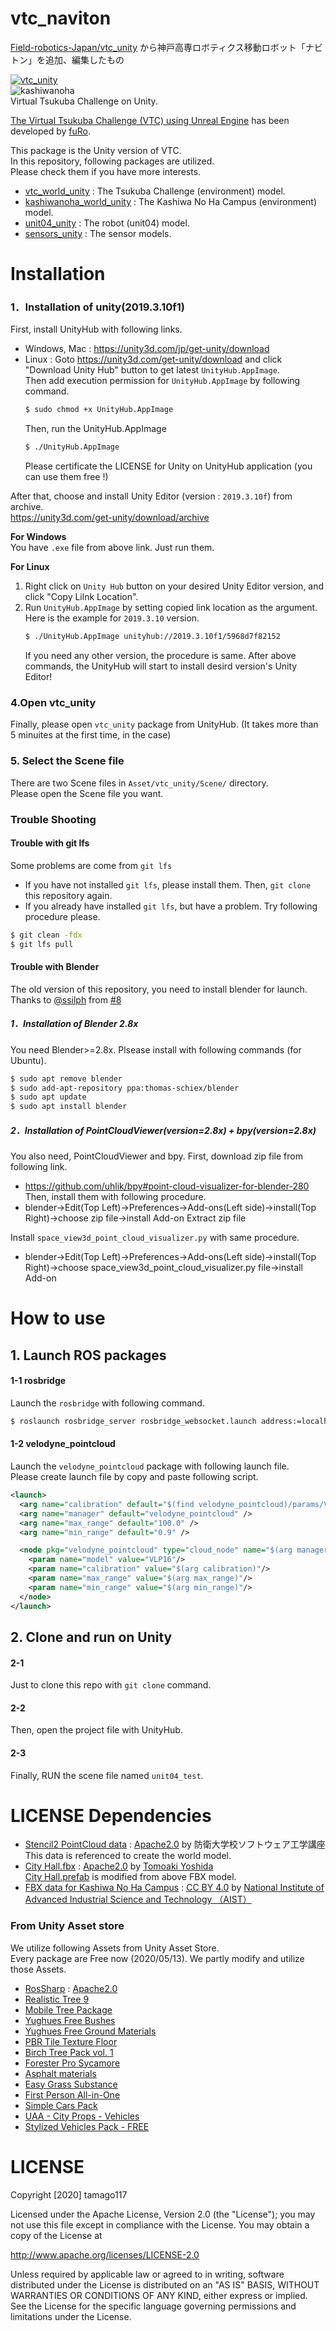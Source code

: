 # vtc_naviton
[Field-robotics-Japan/vtc_unity](https://github.com/Field-Robotics-Japan/vtc_unity) から神戸高専ロボティクス移動ロボット「ナビトン」を追加、編集したもの



[![vtc_unity](.image/vtc.gif)](https://youtu.be/iVK--llmc00)  
![kashiwanoha](.image/kashiwanoha.gif)  
Virtual Tsukuba Challenge on Unity.  

[The Virtual Tsukuba Challenge (VTC) using Unreal Engine](https://github.com/furo-org/VTC) has been developed by [fuRo](https://www.furo.org/).

This package is the Unity version of VTC.  
In this repository, following packages are utilized.  
Please check them if you have more interests.

- [vtc_world_unity](https://github.com/Field-Robotics-Japan/vtc_world_unity) : The Tsukuba Challenge (environment) model.
- [kashiwanoha_world_unity](https://github.com/Field-Robotics-Japan/kashiwanoha_world_unity) : The Kashiwa No Ha Campus (environment) model.
- [unit04_unity](https://github.com/Field-Robotics-Japan/unit04_unity) : The robot (unit04) model.
- [sensors_unity](https://github.com/Field-Robotics-Japan/sensors_unity) : The sensor models.

# Installation
### 1．Installation of unity(2019.3.10f1)
First, install UnityHub with following links.
- Windows, Mac : https://unity3d.com/jp/get-unity/download
- Linux : Goto https://unity3d.com/get-unity/download and click "Download Unity Hub" button to get latest `UnityHub.AppImage`.  
  Then add execution permission for `UnityHub.AppImage` by following command.
  ```bash
  $ sudo chmod +x UnityHub.AppImage
  ```
  Then, run the UnityHub.AppImage
   ```bash
   $ ./UnityHub.AppImage
   ```
   Please certificate the LICENSE for Unity on UnityHub application (you can use them free !)

After that, choose and install Unity Editor (version : `2019.3.10f`) from archive.  
https://unity3d.com/get-unity/download/archive

**For Windows**  
You have `.exe` file from above link. Just run them.

**For Linux**  
1. Right click on `Unity Hub` button on your desired Unity Editor version, and click "Copy Lilnk Location".
2. Run `UnityHub.AppImage` by setting copied link location as the argument. Here is the example for `2019.3.10` version.
   ```bash
   $ ./UnityHub.AppImage unityhub://2019.3.10f1/5968d7f82152
   ```
   If you need any other version, the procedure is same.
   After above commands, the UnityHub will start to install desird version's Unity Editor!

### 4.Open vtc_unity
Finally, please open `vtc_unity` package from UnityHub. (It takes more than 5 minuites at the first time, in the case)

### 5. Select the Scene file
There are two Scene files in `Asset/vtc_unity/Scene/` directory.  
Please open the Scene file you want.

### Trouble Shooting
#### Trouble with git lfs
Some problems are come from `git lfs`
- If you have not installed `git lfs`, please install them. Then, `git clone` this repository again.
- If you already have installed `git lfs`, but have a problem. Try following procedure please.
```bash
$ git clean -fdx
$ git lfs pull
```

#### Trouble with Blender
The old version of this repository, you need to install blender for launch.  
Thanks to [@ssilph](https://github.com/ssilph) from [#8](https://github.com/Field-Robotics-Japan/vtc_world_unity/issues/8)
##### 1．Installation of Blender 2.8x
You need Blender>=2.8x. Plsease install with following commands (for Ubuntu).
```bash
$ sudo apt remove blender
$ sudo add-apt-repository ppa:thomas-schiex/blender
$ sudo apt update
$ sudo apt install blender
```
##### 2．Installation of PointCloudViewer(version=2.8x) + bpy(version=2.8x)
You also need, PointCloudViewer and bpy.
First, download zip file from following link.
- https://github.com/uhlik/bpy#point-cloud-visualizer-for-blender-280  
Then, install them with following procedure.
- blender->Edit(Top Left)->Preferences->Add-ons(Left side)->install(Top Right)->choose zip file->install Add-on
Extract zip file

Install `space_view3d_point_cloud_visualizer.py` with same procedure.
- blender->Edit(Top Left)->Preferences->Add-ons(Left side)->install(Top Right)->choose space_view3d_point_cloud_visualizer.py file->install Add-on


# How to use
## 1. Launch ROS packages
#### 1-1 rosbridge
Launch the `rosbridge` with following command.
```bash
$ roslaunch rosbridge_server rosbridge_websocket.launch address:=localhost
```
#### 1-2 velodyne_pointcloud
Launch the `velodyne_pointcloud` package with following launch file.  
Please create launch file by copy and paste following script.
```xml
<launch>
  <arg name="calibration" default="$(find velodyne_pointcloud)/params/VLP16db.yaml" />
  <arg name="manager" default="velodyne_pointcloud" />
  <arg name="max_range" default="100.0" />
  <arg name="min_range" default="0.9" />

  <node pkg="velodyne_pointcloud" type="cloud_node" name="$(arg manager)">
    <param name="model" value="VLP16"/>
    <param name="calibration" value="$(arg calibration)"/>
    <param name="max_range" value="$(arg max_range)"/>
    <param name="min_range" value="$(arg min_range)"/>
  </node>
</launch>
```
        
## 2. Clone and run on Unity
#### 2-1
Just to clone this repo with `git clone` command.
#### 2-2
Then, open the project file with UnityHub.
#### 2-3
Finally, RUN the scene file named `unit04_test`.

# LICENSE Dependencies
- [Stencil2 PointCloud data](https://github.com/Field-Robotics-Japan/vtc_world_unity/tree/master/Assets/PointCloud) : [Apache2.0](http://www.apache.org/licenses/LICENSE-2.0
) by 防衛大学校ソフトウェア工学講座  
  This data is referenced to create the world model.
- [City Hall.fbx](./Assets/Rawdata) : [Apache2.0](http://www.apache.org/licenses/LICENSE-2.0
) by [Tomoaki Yoshida](https://github.com/furo-org/VTC)  
  [City Hall.prefab](./Assets/Prefab) is modified from above FBX model.
- [FBX data for Kashiwa No Ha Campus](https://github.com/Field-Robotics-Japan/kashiwanoha_world_unity/Assets/kashiwanoha_world_unity/FBX) : [CC BY 4.0](https://creativecommons.org/licenses/by/4.0/) by [National Institute of Advanced Industrial Science and Technology （AIST）](https://www.aist.go.jp/)  
  
### From Unity Asset store
We utilize following Assets from Unity Asset Store.  
Every package are Free now (2020/05/13).
We partly modify and utilize those Assets.
- [RosSharp](https://github.com/siemens/ros-sharp) : [Apache2.0](http://www.apache.org/licenses/LICENSE-2.0)
- [Realistic Tree 9](https://assetstore.unity.com/packages/3d/vegetation/trees/realistic-tree-9-rainbow-tree-54622)
- [Mobile Tree Package](https://assetstore.unity.com/packages/3d/vegetation/trees/mobile-tree-package-18866)
- [Yughues Free Bushes](https://assetstore.unity.com/packages/3d/vegetation/plants/yughues-free-bushes-13168)
- [Yughues Free Ground Materials](https://assetstore.unity.com/packages/2d/textures-materials/floors/yughues-free-ground-materials-13001)
- [PBR Tile Texture Floor](https://assetstore.unity.com/packages/2d/textures-materials/pbr-tile-texture-floor-36243)
- [Birch Tree Pack vol. 1](https://assetstore.unity.com/packages/3d/vegetation/trees/birch-tree-pack-vol-1-49093)
- [Forester Pro Sycamore](https://assetstore.unity.com/packages/3d/vegetation/trees/forester-pro-sycamore-5980)
- [Asphalt materials](https://assetstore.unity.com/packages/2d/textures-materials/roads/asphalt-materials-141036)
- [Easy Grass Substance](https://assetstore.unity.com/packages/2d/textures-materials/floors/easy-grass-substance-82272)
- [First Person All-in-One](https://assetstore.unity.com/packages/tools/input-management/first-person-all-in-one-135316)
- [Simple Cars Pack](https://assetstore.unity.com/packages/3d/vehicles/land/simple-cars-pack-97669)
- [UAA - City Props - Vehicles](https://assetstore.unity.com/packages/3d/vehicles/land/uaa-city-props-vehicles-120339)
- [Stylized Vehicles Pack - FREE](https://assetstore.unity.com/packages/3d/vehicles/land/stylized-vehicles-pack-free-150318)

# LICENSE
Copyright [2020] tamago117

Licensed under the Apache License, Version 2.0 (the "License"); you may not use this file except in compliance with the License. You may obtain a copy of the License at

http://www.apache.org/licenses/LICENSE-2.0

Unless required by applicable law or agreed to in writing, software distributed under the License is distributed on an "AS IS" BASIS, WITHOUT WARRANTIES OR CONDITIONS OF ANY KIND, either express or implied. See the License for the specific language governing permissions and limitations under the License.
